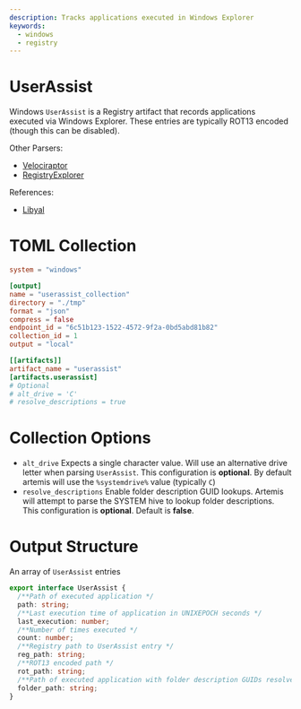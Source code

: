 ```yaml
---
description: Tracks applications executed in Windows Explorer
keywords:
  - windows
  - registry
---
```


# UserAssist

Windows `UserAssist` is a Registry artifact that records applications executed
via Windows Explorer. These entries are typically ROT13 encoded (though this can
be disabled).

Other Parsers:

- [Velociraptor](https://docs.velociraptor.app/artifact_references/pages/windows.registry.userassist/)
- [RegistryExplorer](https://ericzimmerman.github.io)

References:

- [Libyal](https://winreg-kb.readthedocs.io/en/latest/sources/explorer-keys/User-assist.html)

# TOML Collection

```toml
system = "windows"

[output]
name = "userassist_collection"
directory = "./tmp"
format = "json"
compress = false
endpoint_id = "6c51b123-1522-4572-9f2a-0bd5abd81b82"
collection_id = 1
output = "local"

[[artifacts]]
artifact_name = "userassist"
[artifacts.userassist]
# Optional
# alt_drive = 'C'
# resolve_descriptions = true
```

# Collection Options

- `alt_drive` Expects a single character value. Will use an alternative drive
  letter when parsing `UserAssist`. This configuration is **optional**. By
  default artemis will use the `%systemdrive%` value (typically `C`)
- `resolve_descriptions` Enable folder description GUID lookups. Artemis will
  attempt to parse the SYSTEM hive to lookup folder descriptions. This
  configuration is **optional**. Default is **false**.

# Output Structure

An array of `UserAssist` entries

```typescript
export interface UserAssist {
  /**Path of executed application */
  path: string;
  /**Last execution time of application in UNIXEPOCH seconds */
  last_execution: number;
  /**Number of times executed */
  count: number;
  /**Registry path to UserAssist entry */
  reg_path: string;
  /**ROT13 encoded path */
  rot_path: string;
  /**Path of executed application with folder description GUIDs resolved */
  folder_path: string;
}
```
